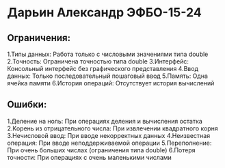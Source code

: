 # Дарьин Александр ЭФБО-15-24
## Ограничения:

1.Типы данных: Работа только с числовыми значениями типа double
2.Точность: Ограничена точностью типа double
3.Интерфейс: Консольный интерфейс без графического представления
4.Ввод данных: Только последовательный пошаговый ввод
5.Память: Одна ячейка памяти
6.История операций: Отсутствует история вычислений

## Ошибки:
1.Деление на ноль: При операциях деления и вычисления остатка
2.Корень из отрицательного числа: При извлечении квадратного корня
3.Нечисловой ввод: При вводе некорректных данных
4.Неизвестная операция: При вводе неподдерживаемой операции
5.Переполнение: При очень больших числах (ограничения типа double)
6.Потеря точности: При операциях с очень маленькими числами
